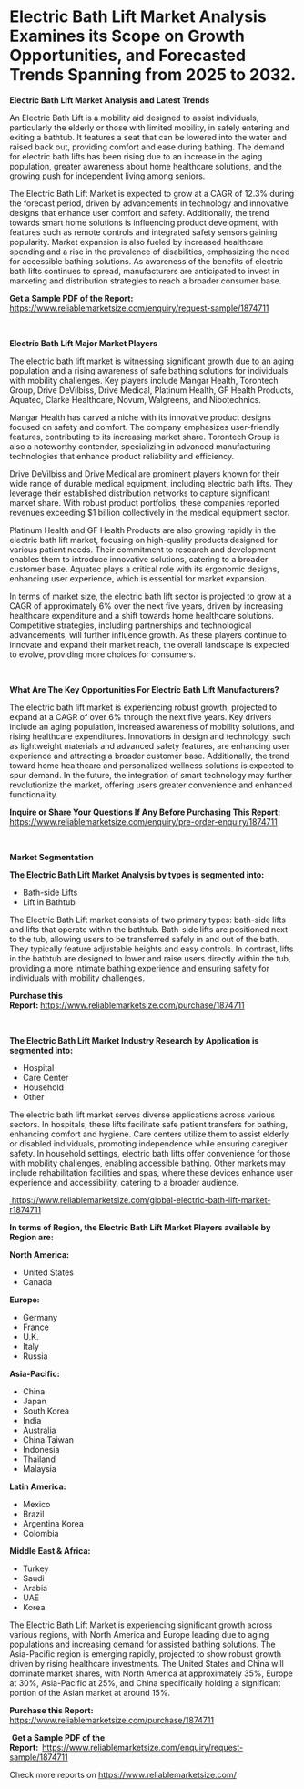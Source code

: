 <p><h1>Electric Bath Lift Market Analysis Examines its Scope on Growth Opportunities, and Forecasted Trends Spanning from 2025 to 2032.</h1></p><p><strong>Electric Bath Lift Market Analysis and Latest Trends</strong></p>
<p><p>An Electric Bath Lift is a mobility aid designed to assist individuals, particularly the elderly or those with limited mobility, in safely entering and exiting a bathtub. It features a seat that can be lowered into the water and raised back out, providing comfort and ease during bathing. The demand for electric bath lifts has been rising due to an increase in the aging population, greater awareness about home healthcare solutions, and the growing push for independent living among seniors.</p><p>The Electric Bath Lift Market is expected to grow at a CAGR of 12.3% during the forecast period, driven by advancements in technology and innovative designs that enhance user comfort and safety. Additionally, the trend towards smart home solutions is influencing product development, with features such as remote controls and integrated safety sensors gaining popularity. Market expansion is also fueled by increased healthcare spending and a rise in the prevalence of disabilities, emphasizing the need for accessible bathing solutions. As awareness of the benefits of electric bath lifts continues to spread, manufacturers are anticipated to invest in marketing and distribution strategies to reach a broader consumer base.</p></p>
<p><strong>Get a Sample PDF of the Report:&nbsp;</strong> <a href="https://www.reliablemarketsize.com/enquiry/request-sample/1874711?utm_campaign=2563&utm_medium=2&utm_source=Github&utm_content=ia&utm_term=22022025&utm_id=electric-bath-lift">https://www.reliablemarketsize.com/enquiry/request-sample/1874711</a></p>
<p>&nbsp;</p>
<p><strong>Electric Bath Lift Major Market Players</strong></p>
<p><p>The electric bath lift market is witnessing significant growth due to an aging population and a rising awareness of safe bathing solutions for individuals with mobility challenges. Key players include Mangar Health, Torontech Group, Drive DeVilbiss, Drive Medical, Platinum Health, GF Health Products, Aquatec, Clarke Healthcare, Novum, Walgreens, and Nibotechnics.</p><p>Mangar Health has carved a niche with its innovative product designs focused on safety and comfort. The company emphasizes user-friendly features, contributing to its increasing market share. Torontech Group is also a noteworthy contender, specializing in advanced manufacturing technologies that enhance product reliability and efficiency.</p><p>Drive DeVilbiss and Drive Medical are prominent players known for their wide range of durable medical equipment, including electric bath lifts. They leverage their established distribution networks to capture significant market share. With robust product portfolios, these companies reported revenues exceeding $1 billion collectively in the medical equipment sector.</p><p>Platinum Health and GF Health Products are also growing rapidly in the electric bath lift market, focusing on high-quality products designed for various patient needs. Their commitment to research and development enables them to introduce innovative solutions, catering to a broader customer base. Aquatec plays a critical role with its ergonomic designs, enhancing user experience, which is essential for market expansion.</p><p>In terms of market size, the electric bath lift sector is projected to grow at a CAGR of approximately 6% over the next five years, driven by increasing healthcare expenditure and a shift towards home healthcare solutions. Competitive strategies, including partnerships and technological advancements, will further influence growth. As these players continue to innovate and expand their market reach, the overall landscape is expected to evolve, providing more choices for consumers.</p></p>
<p>&nbsp;</p>
<p><strong>What Are The Key Opportunities For Electric Bath Lift Manufacturers?</strong></p>
<p><p>The electric bath lift market is experiencing robust growth, projected to expand at a CAGR of over 6% through the next five years. Key drivers include an aging population, increased awareness of mobility solutions, and rising healthcare expenditures. Innovations in design and technology, such as lightweight materials and advanced safety features, are enhancing user experience and attracting a broader customer base. Additionally, the trend toward home healthcare and personalized wellness solutions is expected to spur demand. In the future, the integration of smart technology may further revolutionize the market, offering users greater convenience and enhanced functionality.</p></p>
<p><strong>Inquire or Share Your Questions If Any Before Purchasing This Report:</strong> <a href="https://www.reliablemarketsize.com/enquiry/pre-order-enquiry/1874711?utm_campaign=2563&utm_medium=2&utm_source=Github&utm_content=ia&utm_term=22022025&utm_id=electric-bath-lift">https://www.reliablemarketsize.com/enquiry/pre-order-enquiry/1874711</a></p>
<p>&nbsp;</p>
<p><strong>Market Segmentation</strong></p>
<p><strong>The Electric Bath Lift Market Analysis by types is segmented into:</strong></p>
<p><ul><li>Bath-side Lifts</li><li>Lift in Bathtub</li></ul></p>
<p><p>The Electric Bath Lift market consists of two primary types: bath-side lifts and lifts that operate within the bathtub. Bath-side lifts are positioned next to the tub, allowing users to be transferred safely in and out of the bath. They typically feature adjustable heights and easy controls. In contrast, lifts in the bathtub are designed to lower and raise users directly within the tub, providing a more intimate bathing experience and ensuring safety for individuals with mobility challenges.</p></p>
<p><strong>Purchase this Report:&nbsp;</strong><a href="https://www.reliablemarketsize.com/purchase/1874711?utm_campaign=2563&utm_medium=2&utm_source=Github&utm_content=ia&utm_term=22022025&utm_id=electric-bath-lift">https://www.reliablemarketsize.com/purchase/1874711</a></p>
<p>&nbsp;</p>
<p><strong>The Electric Bath Lift Market Industry Research by Application is segmented into:</strong></p>
<p><ul><li>Hospital</li><li>Care Center</li><li>Household</li><li>Other</li></ul></p>
<p><p>The electric bath lift market serves diverse applications across various sectors. In hospitals, these lifts facilitate safe patient transfers for bathing, enhancing comfort and hygiene. Care centers utilize them to assist elderly or disabled individuals, promoting independence while ensuring caregiver safety. In household settings, electric bath lifts offer convenience for those with mobility challenges, enabling accessible bathing. Other markets may include rehabilitation facilities and spas, where these devices enhance user experience and accessibility, catering to a broader audience.</p></p>
<p><a href="https://www.reliablemarketsize.com/global-electric-bath-lift-market-r1874711?utm_campaign=2563&utm_medium=2&utm_source=Github&utm_content=ia&utm_term=22022025&utm_id=electric-bath-lift">&nbsp;https://www.reliablemarketsize.com/global-electric-bath-lift-market-r1874711</a></p>
<p><strong>In terms of Region, the Electric Bath Lift Market Players available by Region are:</strong></p>
<p>
    <p> <strong> North America: </strong>
        <ul>
            <li>United States</li>
            <li>Canada</li>
        </ul>
        </p> 
    <p> <strong> Europe: </strong>
        <ul>
            <li>Germany</li>
            <li>France</li>
            <li>U.K.</li>
            <li>Italy</li>
            <li>Russia</li>
        </ul>
        </p> 
    <p> <strong> Asia-Pacific: </strong>
        <ul>
            <li>China</li>
            <li>Japan</li>
            <li>South Korea</li>
            <li>India</li>
            <li>Australia</li>
            <li>China Taiwan</li>
            <li>Indonesia</li>
            <li>Thailand</li>
            <li>Malaysia</li>
        </ul>
        </p> 
    <p> <strong> Latin America: </strong>
        <ul>
            <li>Mexico</li>
            <li>Brazil</li>
            <li>Argentina Korea</li>
            <li>Colombia</li>
        </ul>
        </p> 
    <p> <strong> Middle East & Africa: </strong>
        <ul>
            <li>Turkey</li>
            <li>Saudi</li>
            <li>Arabia</li>
            <li>UAE</li>
            <li>Korea</li>
        </ul>
    </p>
    </p>
<p><p>The Electric Bath Lift Market is experiencing significant growth across various regions, with North America and Europe leading due to aging populations and increasing demand for assisted bathing solutions. The Asia-Pacific region is emerging rapidly, projected to show robust growth driven by rising healthcare investments. The United States and China will dominate market shares, with North America at approximately 35%, Europe at 30%, Asia-Pacific at 25%, and China specifically holding a significant portion of the Asian market at around 15%.</p></p>
<p><strong>Purchase this Report: </strong><a href="https://www.reliablemarketsize.com/purchase/1874711?utm_campaign=2563&utm_medium=2&utm_source=Github&utm_content=ia&utm_term=22022025&utm_id=electric-bath-lift">https://www.reliablemarketsize.com/purchase/1874711</a></p>
<p>&nbsp;<strong>Get a Sample PDF of the Report:&nbsp;&nbsp;</strong><a href="https://www.reliablemarketsize.com/enquiry/request-sample/1874711?utm_campaign=2563&utm_medium=2&utm_source=Github&utm_content=ia&utm_term=22022025&utm_id=electric-bath-lift">https://www.reliablemarketsize.com/enquiry/request-sample/1874711</a></p>
<p><strong></strong></p>
<p>Check more reports on <a href="https://www.reliablemarketsize.com/?utm_campaign=2563&utm_medium=2&utm_source=Github&utm_content=ia&utm_term=22022025&utm_id=electric-bath-lift">https://www.reliablemarketsize.com/</a></p>